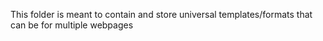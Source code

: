 This folder is meant to contain and store universal templates/formats that can be for multiple webpages